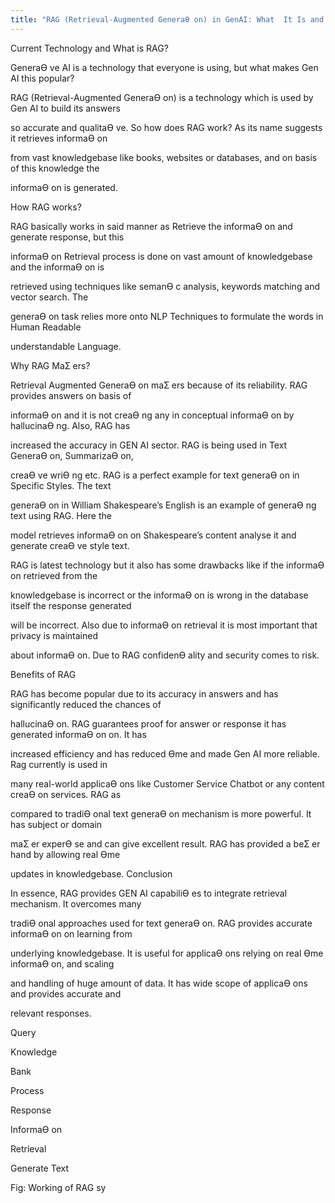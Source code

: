 ```yaml
---
title: "RAG (Retrieval-Augmented GeneraƟ on) in GenAI: What  It Is and Why It MaƩ ers"
---
```

<!--StartFragment-->

Current Technology and What is RAG?

GeneraƟ ve AI is a technology that everyone is using, but what makes Gen AI this popular?

RAG (Retrieval-Augmented GeneraƟ on) is a technology which is used by Gen AI to build its answers

so accurate and qualitaƟ ve. So how does RAG work? As its name suggests it retrieves informaƟ on

from vast knowledgebase like books, websites or databases, and on basis of this knowledge the

informaƟ on is generated.

How RAG works?

RAG basically works in said manner as Retrieve the informaƟ on and generate response, but this

informaƟ on Retrieval process is done on vast amount of knowledgebase and the informaƟ on is

retrieved using techniques like semanƟ c analysis, keywords matching and vector search. The

generaƟ on task relies more onto NLP Techniques to formulate the words in Human Readable

understandable Language.

Why RAG MaƩ ers?

Retrieval Augmented GeneraƟ on maƩ ers because of its reliability. RAG provides answers on basis of

informaƟ on and it is not creaƟ ng any in conceptual informaƟ on by hallucinaƟ ng. Also, RAG has

increased the accuracy in GEN AI sector. RAG is being used in Text GeneraƟ on, SummarizaƟ on,

creaƟ ve wriƟ ng etc. RAG is a perfect example for text generaƟ on in Specific Styles. The text

generaƟ on in William Shakespeare’s English is an example of generaƟ ng text using RAG. Here the

model retrieves informaƟ on on Shakespeare’s content analyse it and generate creaƟ ve style text.

RAG is latest technology but it also has some drawbacks like if the informaƟ on retrieved from the

knowledgebase is incorrect or the informaƟ on is wrong in the database itself the response generated

will be incorrect. Also due to informaƟ on retrieval it is most important that privacy is maintained

about informaƟ on. Due to RAG confidenƟ ality and security comes to risk.

Benefits of RAG

RAG has become popular due to its accuracy in answers and has significantly reduced the chances of

hallucinaƟ on. RAG guarantees proof for answer or response it has generated informaƟ on on. It has

increased efficiency and has reduced Ɵme and made Gen AI more reliable. Rag currently is used in

many real-world applicaƟ ons like Customer Service Chatbot or any content creaƟ on services. RAG as

compared to tradiƟ onal text generaƟ on mechanism is more powerful. It has subject or domain

maƩ er experƟ se and can give excellent result. RAG has provided a beƩ er hand by allowing real Ɵme

updates in knowledgebase. Conclusion

In essence, RAG provides GEN AI capabiliƟ es to integrate retrieval mechanism. It overcomes many

tradiƟ onal approaches used for text generaƟ on. RAG provides accurate informaƟ on on learning from

underlying knowledgebase. It is useful for applicaƟ ons relying on real Ɵme informaƟ on, and scaling

and handling of huge amount of data. It has wide scope of applicaƟ ons and provides accurate and

relevant responses.

Query

Knowledge

Bank

Process

Response

InformaƟ on

Retrieval

Generate Text

Fig: Working of RAG sy

<!--EndFragment-->